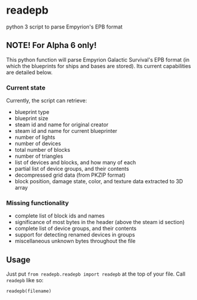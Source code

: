 # readepb

python 3 script to parse Empyrion's EPB format

## NOTE! For Alpha 6 only!

This python function will parse Empyrion Galactic Survival's EPB format (in which the blueprints for ships and bases are stored). Its current capabilities are detailed below.

### Current state

Currently, the script can retrieve:

* blueprint type
* blueprint size
* steam id and name for original creator
* steam id and name for current blueprinter
* number of lights
* number of devices
* total number of blocks
* number of triangles
* list of devices and blocks, and how many of each
* partial list of device groups, and their contents
* decompressed grid data (from PKZIP format)
* block position, damage state, color, and texture data extracted to 3D array

### Missing functionality

* complete list of block ids and names
* significance of most bytes in the header (above the steam id section)
* complete list of device groups, and their contents
* support for detecting renamed devices in groups
* miscellaneous unknown bytes throughout the file

## Usage

Just put `from readepb.readepb import readepb` at the top of your file. Call `readepb` like so:

`readepb(filename)`
